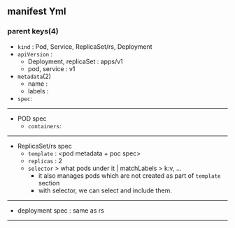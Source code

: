 ## manifest Yml
### parent keys(4)
- `kind` : Pod, Service, ReplicaSet/rs, Deployment
- `apiVersion` :
  - Deployment, replicaSet : apps/v1
  - pod, service : v1
- `metadata`(2)
  - name :
  - labels : <dictonary> 
- `spec`: <dictonary>
  
---
- POD spec
  - `containers`: <List>

---
- ReplicaSet/rs spec
  - `template` : <pod metadata + poc spec>
  - `replicas` : 2
  - `selector` >  what pods under it | matchLabels > k:v, ... 
    - it also manages pods which are not created as part of `template` section
    - with selector, we can select and include them.
    
---
- deployment spec : same as rs

---



